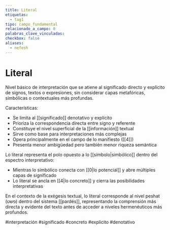 ```yaml
---
title: Literal
etiquetas:
  - tag1
tipo: campo_fundamental
relacionado_a_campo: 0
palabras_clave_vinculadas: 
checkbox: false
aliases:
  - nefesh
---
```


# Literal

Nivel básico de interpretación que se atiene al significado directo y explícito de signos, textos o expresiones, sin considerar capas metafóricas, simbólicas o contextuales más profundas.

Características:
- Se limita al [[significado]] denotativo y explícito
- Prioriza la correspondencia directa entre signo y referente
- Constituye el nivel superficial de la [[información]] textual
- Sirve como base para interpretaciones más complejas
- Opera principalmente en el campo de lo manifiesto ([[4]])
- Presenta menor ambigüedad pero también menor riqueza semántica

Lo literal representa el polo opuesto a lo [[símbolo|simbólico]] dentro del espectro interpretativo:
- Mientras lo simbólico conecta con [[0|lo potencial]] y abre múltiples capas de significado
- Lo literal se ancla en [[4|lo concreto]] y cierra las posibilidades interpretativas

En el contexto de la exégesis textual, lo literal corresponde al nivel peshat (פשט) dentro del sistema [[pardés]], representando la comprensión más directa y evidente del texto antes de acceder a niveles hermenéuticos más profundos.

#interpretación #significado #concreto #explícito #denotativo
